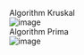 ﻿Algorithm Kruskal<br>
![image](https://github.com/DenisKorpach/University/assets/102619109/1360170f-0260-4893-acae-718f0df6a8e5)<br>
Algorithm Prima<br>
![image](https://github.com/DenisKorpach/University/assets/102619109/238b1da6-4722-44b9-8b27-461b1f44c66d)
